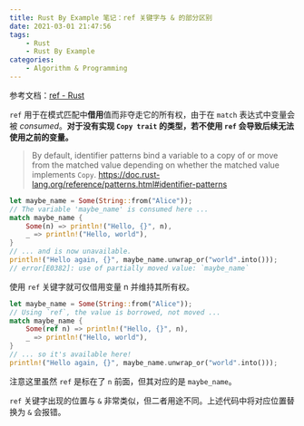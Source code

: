 ```yaml
---
title: Rust By Example 笔记：ref 关键字与 & 的部分区别
date: 2021-03-01 21:47:56
tags:
    - Rust
    - Rust By Example
categories:
    - Algorithm & Programming
---
```


参考文档：[ref - Rust](https://doc.rust-lang.org/std/keyword.ref.html)

<!--more-->

`ref` 用于在模式匹配中**借用**值而非夺走它的所有权，由于在 `match` 表达式中变量会被 *consumed*。**对于没有实现 `Copy trait` 的类型，若不使用 `ref` 会导致后续无法使用之前的变量。**

> By default, identifier patterns bind a variable to a copy of or move from the matched value depending on whether the matched value implements `Copy`. 
> https://doc.rust-lang.org/reference/patterns.html#identifier-patterns

```rust
let maybe_name = Some(String::from("Alice"));
// The variable 'maybe_name' is consumed here ...
match maybe_name {
    Some(n) => println!("Hello, {}", n),
    _ => println!("Hello, world"),
}
// ... and is now unavailable.
println!("Hello again, {}", maybe_name.unwrap_or("world".into()));
// error[E0382]: use of partially moved value: `maybe_name`
```

使用 `ref` 关键字就可仅借用变量 n 并维持其所有权。

```rust
let maybe_name = Some(String::from("Alice"));
// Using `ref`, the value is borrowed, not moved ...
match maybe_name {
    Some(ref n) => println!("Hello, {}", n),
    _ => println!("Hello, world"),
}
// ... so it's available here!
println!("Hello again, {}", maybe_name.unwrap_or("world".into()));
```

注意这里虽然 `ref` 是标在了 `n` 前面，但其对应的是 `maybe_name`。

`ref` 关键字出现的位置与 `&` 非常类似，但二者用途不同。上述代码中将对应位置替换为 `&` 会报错。


